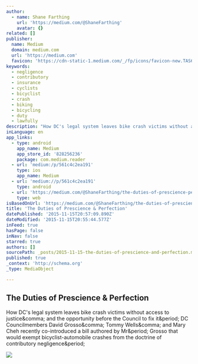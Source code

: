 ```yaml
---
author:
  - name: Shane Farthing
    url: 'https://medium.com/@ShaneFarthing'
    avatar: {}
related: []
publisher:
  name: Medium
  domain: medium.com
  url: 'https://medium.com'
  favicon: 'https://cdn-static-1.medium.com/_/fp/icons/favicon-new.TAS6uQ-Y7kcKgi0xjcYHXw.ico'
keywords:
  - negligence
  - contributory
  - insurance
  - cyclists
  - bicyclist
  - crash
  - biking
  - bicycling
  - duty
  - lawfully
description: "How DC's legal system leaves bike crash victims without access to justice, and the opportunity before the Council to fix it. DC Councilmembers David Grosso, Tommy Wells, and Mary Cheh recently co-introduced a bill authored by Mr. Grosso that would exempt bicyclist-automobile crashes from the doctrine of contributory negligence."
inLanguage: en
app_links:
  - type: android
    app_name: Medium
    app_store_id: '828256236'
    package: com.medium.reader
  - url: 'medium:/p/561c4c2ea191'
    type: ios
    app_name: Medium
  - url: 'medium://p/561c4c2ea191'
    type: android
  - url: 'https://medium.com/@ShaneFarthing/the-duties-of-prescience-perfection-561c4c2ea191'
    type: web
isBasedOnUrl: 'https://medium.com/@ShaneFarthing/the-duties-of-prescience-perfection-561c4c2ea191'
title: 'The Duties of Prescience & Perfection'
datePublished: '2015-11-15T20:57:09.890Z'
dateModified: '2015-11-15T20:55:44.577Z'
inFeed: true
hasPage: false
inNav: false
starred: true
authors: []
sourcePath: _posts/2015-11-15-the-duties-of-prescience-and-perfection.md
published: true
_context: 'http://schema.org'
_type: MediaObject

---
```

<article style=""><h1>The Duties of Prescience &amp; Perfection</h1><p>How DC's legal system leaves bike crash victims without access to justice&amp;comma; and the opportunity before the Council to fix it&amp;period; DC Councilmembers David Grosso&amp;comma; Tommy Wells&amp;comma; and Mary Cheh recently co-introduced a bill authored by Mr&amp;period; Grosso that would exempt bicyclist-automobile crashes from the doctrine of contributory negligence&amp;period;</p><img src="https://cdn-images-1.medium.com/max/800/1*JLnTJsGyM882OFtimGCxDw.jpeg" /></article>